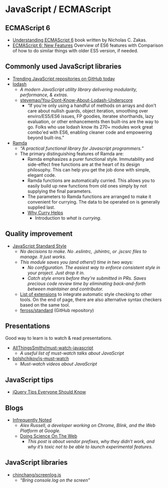 # JavaScript / ECMAScript



## ECMAScript 6

- [Understanding ECMAScript 6](https://leanpub.com/understandinges6/read) book written by Nicholas C. Zakas.
- [ECMAScript 6: New Features](http://es6-features.org/) Overview of ES6 features with Comparison of how to do similar things with older ES5 version, if needed.



## Commonly used JavaScript libraries

- [Trending JavaScript repositories on GitHub today](https://github.com/trending?l=javascript)
- [lodash](https://lodash.com/)
  - _A modern JavaScript utility library delivering modularity, performance, & extras._
  - [stevemao/You-Dont-Know-About-Lodash-Underscore](https://github.com/stevemao/You-Dont-Know-About-Lodash-Underscore)
    - “If you're only using a handful of methods on arrays and don't care about nullish guards, object iteration, smoothing over enviro/ES5/ES6 issues, FP goodies, iteratee shorthands, lazy evaluation, or other enhancements then built-ins are the way to go. Folks who use lodash know its 270+ modules work great combo'ed with ES6, enabling cleaner code and empowering beyond built-ins.”
- [Ramda](http://ramdajs.com/)
  - _“A practical functional library for Javascript programmers.”_
  - The primary distinguishing features of Ramda are:
    - Ramda emphasizes a purer functional style. Immutability and side-effect free functions are at the heart of its design philosophy. This can help you get the job done with simple, elegant code.
    - Ramda functions are automatically curried. This allows you to easily build up new functions from old ones simply by not supplying the final parameters.
    - The parameters to Ramda functions are arranged to make it convenient for currying. The data to be operated on is generally supplied last.
    - [Why Curry Helps](https://web.archive.org/web/20140714014530/http://hughfdjackson.com/javascript/why-curry-helps)
      - Introduction to _what is currying_.



## Quality improvement

- [JavaScript Standard Style](http://standardjs.com/)
  - _No decisions to make. No .eslintrc, .jshintrc, or .jscsrc files to manage. It just works._
  - _This module saves you (and others!) time in two ways:_
    - _No configuration. The easiest way to enforce consistent style in your project. Just drop it in._
    - _Catch style errors before they're submitted in PRs. Saves precious code review time by eliminating back-and-forth between maintainer and contributor._
  - [List of extensions](http://standardjs.com/awesome.html) to integrate automatic style checking to other tools. On the end of page, there are also alternative syntax checkers based on the same tool.
  - [feross/standard](https://github.com/feross/standard) (GitHub repository)


## Presentations

Good way to learn is to watch & read presentations.

- [AllThingsSmitty/must-watch-javascript](https://github.com/AllThingsSmitty/must-watch-javascript#must-watch-javascript)
  - _A useful list of must-watch talks about JavaScript_
- [bolshchikov/js-must-watch](https://github.com/bolshchikov/js-must-watch)
  - _Must-watch videos about JavaScript_



## JavaScript tips

- [jQuery Tips Everyone Should Know](https://github.com/AllThingsSmitty/jquery-tips-everyone-should-know)




## Blogs

- [Infrequently Noted](https://infrequently.org/)
  - _Alex Russell, a developer working on Chrome, Blink, and the Web Platform at Google._
  - [Doing Science On The Web](https://infrequently.org/2015/08/doing-science-on-the-web/)
    - _This post is about vendor prefixes, why they didn’t work, and why it’s toxic not to be able to launch experimental features._



## JavaScript libraries

- [chinchang/screenlog.js](https://github.com/chinchang/screenlog.js)
  - _“Bring console.log on the screen”_
